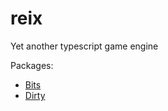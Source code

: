 # reix

Yet another typescript game engine

Packages:

-   [Bits](./packages/bits/Readme.md)
-   [Dirty](./packages/dirty/Readme.md)
